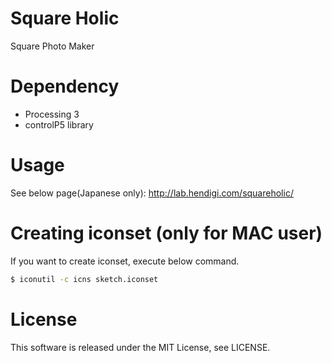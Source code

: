 # Square Holic
Square Photo Maker

# Dependency
- Processing 3
- controlP5 library

# Usage
See below page(Japanese only):
http://lab.hendigi.com/squareholic/



# Creating iconset (only for MAC user)
If you want to create iconset, execute below command.

```sh
$ iconutil -c icns sketch.iconset
```

# License
This software is released under the MIT License, see LICENSE.
